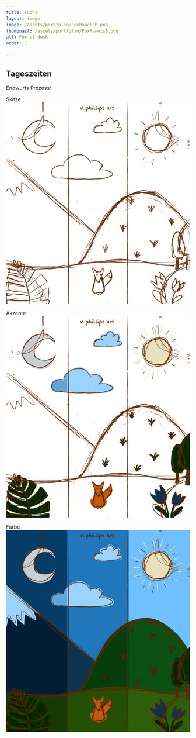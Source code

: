 ```yaml
---
title: Fuchs
layout: image
image: /assets/portfolio/FoxPanelsB.png
thumbnail: /assets/portfolio/FoxPanelsB.png
alt: Fox at dusk
order: 1

---
```

## Tageszeiten

Endwurfs Prozess:

Skitze
![Fox](../assets/portfolio/FoxPanelsC.png)

Akzente
![Fox](../assets/portfolio/FoxPanelsD.png)

Farbe
![Fox](../assets/portfolio/FoxPanelsE.png)







